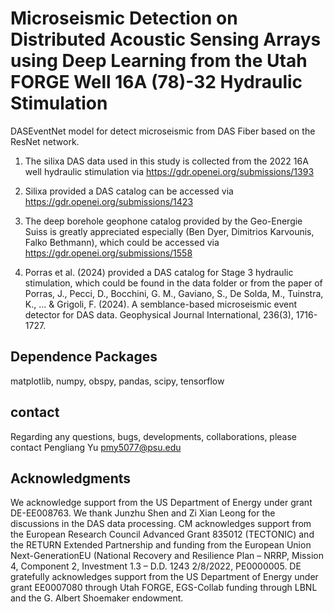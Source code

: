 # Microseismic Detection on Distributed Acoustic Sensing Arrays using Deep Learning from the Utah FORGE Well 16A (78)-32 Hydraulic Stimulation 
 DASEventNet model for detect microseismic from DAS Fiber based on the ResNet network. 

 1. The silixa DAS data used in this study is collected from the 2022 16A well hydraulic stimulation via https://gdr.openei.org/submissions/1393

2. Silixa provided a DAS catalog can be accessed via https://gdr.openei.org/submissions/1423

3. The deep borehole geophone catalog provided by the Geo-Energie Suiss is greatly appreciated especially (Ben Dyer, Dimitrios Karvounis, Falko Bethmann), which could be accessed via https://gdr.openei.org/submissions/1558

4. Porras et al. (2024) provided a DAS catalog for Stage 3 hydraulic stimulation, which could be found in the data folder or from the paper of Porras, J., Pecci, D., Bocchini, G. M., Gaviano, S., De Solda, M., Tuinstra, K., ... & Grigoli, F. (2024). A semblance-based microseismic event detector for DAS data. Geophysical Journal International, 236(3), 1716-1727.

## Dependence Packages
matplotlib, numpy, obspy, pandas, scipy, tensorflow

## contact
Regarding any questions, bugs, developments, collaborations, please contact Pengliang Yu pmy5077@psu.edu

## Acknowledgments
We acknowledge support from the US Department of Energy under grant DE-EE008763. We thank Junzhu Shen and Zi Xian Leong for the discussions in the DAS data processing. CM acknowledges support from the European Research Council Advanced Grant 835012 (TECTONIC) and the RETURN Extended Partnership and funding from the European Union Next-GenerationEU (National Recovery and Resilience Plan – NRRP, Mission 4, Component 2, Investment 1.3 – D.D. 1243 2/8/2022, PE0000005. DE gratefully acknowledges support from the US Department of Energy under grant EE0007080 through Utah FORGE, EGS-Collab funding through LBNL and the G. Albert Shoemaker endowment. 
